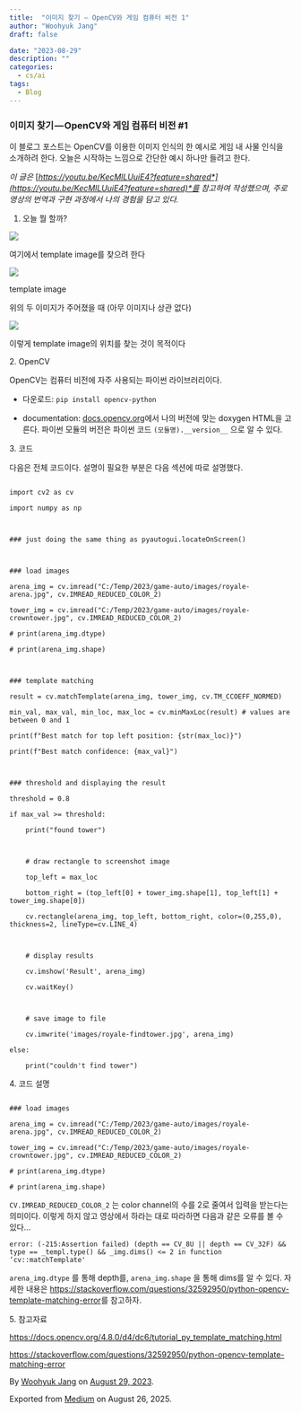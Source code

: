 ```yaml
---
title:  "이미지 찾기 — OpenCV와 게임 컴퓨터 비전 1"
author: "Woohyuk Jang"
draft: false

date: "2023-08-29"
description: ""
categories:
  - cs/ai
tags:
  - Blog
---
```

### 이미지 찾기 — OpenCV와 게임 컴퓨터 비전 #1



이 블로그 포스트는 OpenCV를 이용한 이미지 인식의 한 예시로 게임 내 사물 인식을 소개하려 한다. 오늘은 시작하는 느낌으로 간단한 예시 하나만 들려고 한다.



*이 글은&#x20;*[*https://youtu.be/KecMlLUuiE4?feature=shared*](https://youtu.be/KecMlLUuiE4?feature=shared)*를 참고하여 작성했으며, 주로 영상의 번역과 구현 과정에서 나의 경험을 담고 있다.*



1. 오늘 뭘 할까?



![](https://cdn-images-1.medium.com/max/800/1*OUaHN3ttKN3oqklvy-wg6Q.jpeg)



여기에서 template image를 찾으려 한다



![](https://cdn-images-1.medium.com/max/800/1*j27gVtVmVx2YSCtLpiNPwg.jpeg)



template image



위의 두 이미지가 주어졌을 때 (아무 이미지나 상관 없다)



![](https://cdn-images-1.medium.com/max/800/1*L3nazeFJJ0Wt7_L-N1j84g.jpeg)



이렇게 template image의 위치를 찾는 것이 목적이다



2\. OpenCV



OpenCV는 컴퓨터 비전에 자주 사용되는 파이썬 라이브러리이다.



* 다운로드: `pip install opencv-python`

* documentation: [docs.opencv.org](http://docs.opencv.org)에서 나의 버전에 맞는 doxygen HTML을 고른다. 파이썬 모듈의 버전은 파이썬 코드 `(모듈명).__version__` 으로 알 수 있다.



3\. 코드



다음은 전체 코드이다. 설명이 필요한 부분은 다음 섹션에 따로 설명했다.



```

import cv2 as cv

import numpy as np



### just doing the same thing as pyautogui.locateOnScreen()



### load images

arena_img = cv.imread("C:/Temp/2023/game-auto/images/royale-arena.jpg", cv.IMREAD_REDUCED_COLOR_2)

tower_img = cv.imread("C:/Temp/2023/game-auto/images/royale-crowntower.jpg", cv.IMREAD_REDUCED_COLOR_2)

# print(arena_img.dtype)

# print(arena_img.shape)



### template matching

result = cv.matchTemplate(arena_img, tower_img, cv.TM_CCOEFF_NORMED)

min_val, max_val, min_loc, max_loc = cv.minMaxLoc(result) # values are between 0 and 1

print(f"Best match for top left position: {str(max_loc)}")

print(f"Best match confidence: {max_val}")



### threshold and displaying the result

threshold = 0.8

if max_val >= threshold:

    print("found tower")

    

    # draw rectangle to screenshot image

    top_left = max_loc

    bottom_right = (top_left[0] + tower_img.shape[1], top_left[1] + tower_img.shape[0])

    cv.rectangle(arena_img, top_left, bottom_right, color=(0,255,0), thickness=2, lineType=cv.LINE_4)



    # display results

    cv.imshow('Result', arena_img)

    cv.waitKey()



    # save image to file

    cv.imwrite('images/royale-findtower.jpg', arena_img)

else:

    print("couldn't find tower")

```



4\. 코드 설명



```

### load images

arena_img = cv.imread("C:/Temp/2023/game-auto/images/royale-arena.jpg", cv.IMREAD_REDUCED_COLOR_2)

tower_img = cv.imread("C:/Temp/2023/game-auto/images/royale-crowntower.jpg", cv.IMREAD_REDUCED_COLOR_2)

# print(arena_img.dtype)

# print(arena_img.shape)

```



`CV.IMREAD_REDUCED_COLOR_2` 는 color channel의 수를 2로 줄여서 입력을 받는다는 의미이다. 이렇게 하지 않고 영상에서 하라는 대로 따라하면 다음과 같은 오류를 볼 수 있다…



`error: (-215:Assertion failed) (depth == CV_8U || depth == CV_32F) && type == _templ.type() && _img.dims() <= 2 in function ‘cv::matchTemplate'`



`arena_img.dtype` 를 통해 depth를, `arena_img.shape` 을 통해 dims를 알 수 있다. 자세한 내용은 <https://stackoverflow.com/questions/32592950/python-opencv-template-matching-error>를 참고하자.



5\. 참고자료



<https://docs.opencv.org/4.8.0/d4/dc6/tutorial_py_template_matching.html>



<https://stackoverflow.com/questions/32592950/python-opencv-template-matching-error>



By [Woohyuk Jang](https://medium.com/@morrranii) on [August 29, 2023](https://medium.com/p/989d55fb68b9).

Exported from [Medium](https://medium.com) on August 26, 2025.
